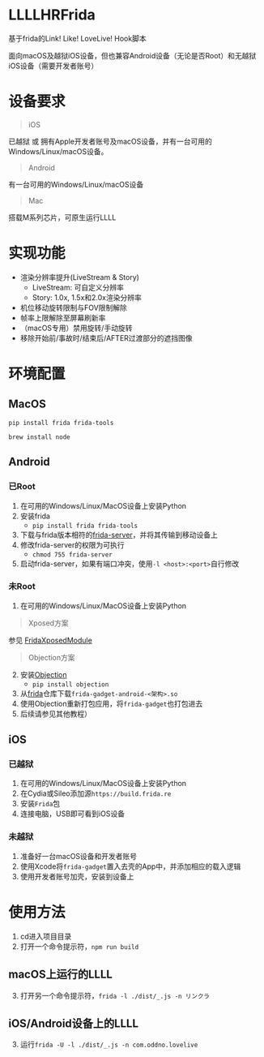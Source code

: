 # LLLLHRFrida
基于frida的Link! Like! LoveLive! Hook脚本

面向macOS及越狱iOS设备，但也兼容Android设备（无论是否Root）和无越狱iOS设备（需要开发者账号）

# 设备要求
> iOS

已越狱 或 拥有Apple开发者账号及macOS设备，并有一台可用的Windows/Linux/macOS设备。

> Android

有一台可用的Windows/Linux/macOS设备

> Mac

搭载M系列芯片，可原生运行LLLL

# 实现功能
* 渲染分辨率提升(LiveStream & Story)
  * LiveStream: 可自定义分辨率
  * Story: 1.0x, 1.5x和2.0x渲染分辨率
* 机位移动旋转限制与FOV限制解除
* 帧率上限解除至屏幕刷新率
* （macOS专用）禁用旋转/手动旋转
* 移除开始前/事故时/结束后/AFTER过渡部分的遮挡图像

# 环境配置
## MacOS
`pip install frida frida-tools`

`brew install node`
## Android
### 已Root
1. 在可用的Windows/Linux/MacOS设备上安装Python
2. 安装frida
   - `pip install frida frida-tools`
3. 下载与frida版本相符的[frida-server](https://github.com/frida/frida/releases)，并将其传输到移动设备上
4. 修改frida-server的权限为可执行
   - `chmod 755 frida-server`
5. 启动frida-server，如果有端口冲突，使用`-l <host>:<port>`自行修改

### 未Root
1. 在可用的Windows/Linux/MacOS设备上安装Python
> Xposed方案

参见 [FridaXposedModule](https://github.com/WindySha/FridaXposedModule)
> Objection方案

2. 安装[Objection](https://github.com/sensepost/objection)
   - `pip install objection`
3. 从[frida](https://github.com/frida/frida/releases)仓库下载`frida-gadget-android-<架构>.so`
4. 使用Objection重新打包应用，将`frida-gadget`也打包进去
5. 后续请参见其他教程）

## iOS
### 已越狱
1. 在可用的Windows/Linux/MacOS设备上安装Python
2. 在Cydia或Sileo添加源`https://build.frida.re`
3. 安装`Frida`包
4. 连接电脑，USB即可看到iOS设备

### 未越狱
1. 准备好一台macOS设备和开发者账号
2. 使用Xcode将`frida-gadget`置入去壳的App中，并添加相应的载入逻辑
3. 使用开发者账号加壳，安装到设备上

# 使用方法
1. cd进入项目目录
2. 打开一个命令提示符，`npm run build`
## macOS上运行的LLLL
3. 打开另一个命令提示符，`frida -l ./dist/_.js -n リンクラ`
## iOS/Android设备上的LLLL
3. 运行`frida -U -l ./dist/_.js -n com.oddno.lovelive`